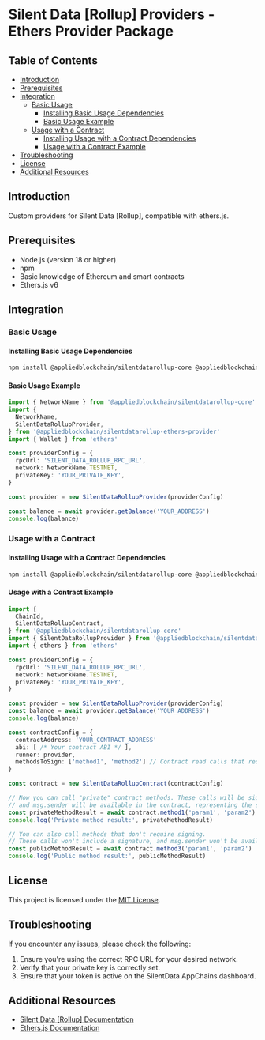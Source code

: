 # Silent Data [Rollup] Providers - Ethers Provider Package

## Table of Contents

- [Introduction](#introduction)
- [Prerequisites](#prerequisites)
- [Integration](#integration)
  - [Basic Usage](#basic-usage)
    - [Installing Basic Usage Dependencies](#installing-basic-usage-dependencies)
    - [Basic Usage Example](#basic-usage-example)
  - [Usage with a Contract](#usage-with-a-contract)
    - [Installing Usage with a Contract Dependencies](#installing-usage-with-a-contract-dependencies)
    - [Usage with a Contract Example](#usage-with-a-contract-example)
- [Troubleshooting](#troubleshooting)
- [License](#license)
- [Additional Resources](#additional-resources)

## Introduction

Custom providers for Silent Data [Rollup], compatible with ethers.js.

## Prerequisites

- Node.js (version 18 or higher)
- npm
- Basic knowledge of Ethereum and smart contracts
- Ethers.js v6

## Integration

### Basic Usage

#### Installing Basic Usage Dependencies

```bash
npm install @appliedblockchain/silentdatarollup-core @appliedblockchain/silentdatarollup-ethers-provider ethers@6
```

#### Basic Usage Example

```typescript
import { NetworkName } from '@appliedblockchain/silentdatarollup-core'
import {
  NetworkName,
  SilentDataRollupProvider,
} from '@appliedblockchain/silentdatarollup-ethers-provider'
import { Wallet } from 'ethers'

const providerConfig = {
  rpcUrl: 'SILENT_DATA_ROLLUP_RPC_URL',
  network: NetworkName.TESTNET,
  privateKey: 'YOUR_PRIVATE_KEY',
}

const provider = new SilentDataRollupProvider(providerConfig)

const balance = await provider.getBalance('YOUR_ADDRESS')
console.log(balance)
```

### Usage with a Contract

#### Installing Usage with a Contract Dependencies

```bash
npm install @appliedblockchain/silentdatarollup-core @appliedblockchain/silentdatarollup-ethers-provider ethers@6
```

#### Usage with a Contract Example

```typescript
import {
  ChainId,
  SilentDataRollupContract,
} from '@appliedblockchain/silentdatarollup-core'
import { SilentDataRollupProvider } from '@appliedblockchain/silentdatarollup-ethers-provider'
import { ethers } from 'ethers'

const providerConfig = {
  rpcUrl: 'SILENT_DATA_ROLLUP_RPC_URL',
  network: NetworkName.TESTNET,
  privateKey: 'YOUR_PRIVATE_KEY',
}

const provider = new SilentDataRollupProvider(providerConfig)
const balance = await provider.getBalance('YOUR_ADDRESS')
console.log(balance)

const contractConfig = {
  contractAddress: 'YOUR_CONTRACT_ADDRESS'
  abi: [ /* Your contract ABI */ ],
  runner: provider,
  methodsToSign: ['method1', 'method2'] // Contract read calls that require signing
}

const contract = new SilentDataRollupContract(contractConfig)

// Now you can call "private" contract methods. These calls will be signed,
// and msg.sender will be available in the contract, representing the signer's address.
const privateMethodResult = await contract.method1('param1', 'param2')
console.log('Private method result:', privateMethodResult)

// You can also call methods that don't require signing.
// These calls won't include a signature, and msg.sender won't be available in the contract.
const publicMethodResult = await contract.method3('param1', 'param2')
console.log('Public method result:', publicMethodResult)
```

## License

This project is licensed under the [MIT License](LICENSE).

## Troubleshooting

If you encounter any issues, please check the following:

1. Ensure you're using the correct RPC URL for your desired network.
2. Verify that your private key is correctly set.
3. Ensure that your token is active on the SilentData AppChains dashboard.

## Additional Resources

- [Silent Data [Rollup] Documentation](https://docs.silentdata.com)
- [Ethers.js Documentation](https://docs.ethers.org/v6/)
